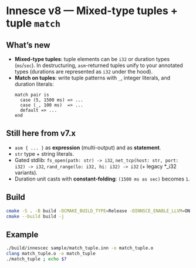 
# Innesce v8 — Mixed-type tuples + tuple `match`

## What’s new
- **Mixed-type tuples**: tuple elements can be `i32` or duration types (`ms`/`sec`). In destructuring, `asm`-returned tuples unify to your annotated types (durations are represented as `i32` under the hood).
- **Match on tuples**: write tuple patterns with `_`, integer literals, and duration literals:
  ```inn
  match pair is
    case (5, 1500 ms) => ...
    case (_, 100 ms)  => ...
    default => ...
  end
  ```

## Still here from v7.x
- `asm { ... }` as **expression** (multi-output) and as **statement**.
- `str` type + string literals.
- Gated stdlib: `fs_open(path: str) -> i32`, `net_tcp(host: str, port: i32) -> i32`, `rand_range(lo: i32, hi: i32) -> i32` (+ legacy *_i32 variants).
- Duration unit casts with **constant-folding**: `(1500 ms as sec)` becomes `1`.

## Build
```bash
cmake -S . -B build -DCMAKE_BUILD_TYPE=Release -DINNSCE_ENABLE_LLVM=ON -DLLVM_DIR=/path/to/llvm/lib/cmake/llvm
cmake --build build -j
```

## Example
```bash
./build/innescec sample/match_tuple.inn -o match_tuple.o
clang match_tuple.o -o match_tuple
./match_tuple ; echo $?
```
